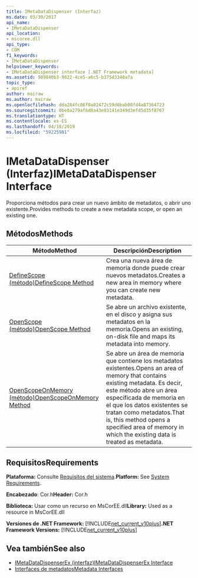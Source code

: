 ```yaml
---
title: IMetaDataDispenser (Interfaz)
ms.date: 03/30/2017
api_name:
- IMetaDataDispenser
api_location:
- mscoree.dll
api_type:
- COM
f1_keywords:
- IMetaDataDispenser
helpviewer_keywords:
- IMetaDataDispenser interface [.NET Framework metadata]
ms.assetid: 989840b3-9822-4ce5-a6c5-b375d3340a7a
topic_type:
- apiref
author: mairaw
ms.author: mairaw
ms.openlocfilehash: dda284fc86f0a82472c59d6bab08fd4a87364723
ms.sourcegitcommit: 0be8a279af6d8a43e03141e349d3efd5d35f8767
ms.translationtype: HT
ms.contentlocale: es-ES
ms.lasthandoff: 04/18/2019
ms.locfileid: "59225981"
---
```

# <a name="imetadatadispenser-interface"></a><span data-ttu-id="988c5-102">IMetaDataDispenser (Interfaz)</span><span class="sxs-lookup"><span data-stu-id="988c5-102">IMetaDataDispenser Interface</span></span>
<span data-ttu-id="988c5-103">Proporciona métodos para crear un nuevo ámbito de metadatos, o abrir uno existente.</span><span class="sxs-lookup"><span data-stu-id="988c5-103">Provides methods to create a new metadata scope, or open an existing one.</span></span>  
  
## <a name="methods"></a><span data-ttu-id="988c5-104">Métodos</span><span class="sxs-lookup"><span data-stu-id="988c5-104">Methods</span></span>  
  
|<span data-ttu-id="988c5-105">Método</span><span class="sxs-lookup"><span data-stu-id="988c5-105">Method</span></span>|<span data-ttu-id="988c5-106">Descripción</span><span class="sxs-lookup"><span data-stu-id="988c5-106">Description</span></span>|  
|------------|-----------------|  
|[<span data-ttu-id="988c5-107">DefineScope (método)</span><span class="sxs-lookup"><span data-stu-id="988c5-107">DefineScope Method</span></span>](../../../../docs/framework/unmanaged-api/metadata/imetadatadispenser-definescope-method.md)|<span data-ttu-id="988c5-108">Crea una nueva área de memoria donde puede crear nuevos metadatos.</span><span class="sxs-lookup"><span data-stu-id="988c5-108">Creates a new area in memory where you can create new metadata.</span></span>|  
|[<span data-ttu-id="988c5-109">OpenScope (método)</span><span class="sxs-lookup"><span data-stu-id="988c5-109">OpenScope Method</span></span>](../../../../docs/framework/unmanaged-api/metadata/imetadatadispenser-openscope-method.md)|<span data-ttu-id="988c5-110">Se abre un archivo existente, en el disco y asigna sus metadatos en la memoria.</span><span class="sxs-lookup"><span data-stu-id="988c5-110">Opens an existing, on-disk file and maps its metadata into memory.</span></span>|  
|[<span data-ttu-id="988c5-111">OpenScopeOnMemory (método)</span><span class="sxs-lookup"><span data-stu-id="988c5-111">OpenScopeOnMemory Method</span></span>](../../../../docs/framework/unmanaged-api/metadata/imetadatadispenser-openscopeonmemory-method.md)|<span data-ttu-id="988c5-112">Se abre un área de memoria que contiene los metadatos existentes.</span><span class="sxs-lookup"><span data-stu-id="988c5-112">Opens an area of memory that contains existing metadata.</span></span> <span data-ttu-id="988c5-113">Es decir, este método abre un área especificada de memoria en el que los datos existentes se tratan como metadatos.</span><span class="sxs-lookup"><span data-stu-id="988c5-113">That is, this method opens a specified area of memory in which the existing data is treated as metadata.</span></span>|  
  
## <a name="requirements"></a><span data-ttu-id="988c5-114">Requisitos</span><span class="sxs-lookup"><span data-stu-id="988c5-114">Requirements</span></span>  
 <span data-ttu-id="988c5-115">**Plataforma:** Consulte [Requisitos del sistema](../../../../docs/framework/get-started/system-requirements.md).</span><span class="sxs-lookup"><span data-stu-id="988c5-115">**Platform:** See [System Requirements](../../../../docs/framework/get-started/system-requirements.md).</span></span>  
  
 <span data-ttu-id="988c5-116">**Encabezado**: Cor.h</span><span class="sxs-lookup"><span data-stu-id="988c5-116">**Header:** Cor.h</span></span>  
  
 <span data-ttu-id="988c5-117">**Biblioteca:** Usar como un recurso en MsCorEE.dll</span><span class="sxs-lookup"><span data-stu-id="988c5-117">**Library:** Used as a resource in MsCorEE.dll</span></span>  
  
 <span data-ttu-id="988c5-118">**Versiones de .NET Framework:** [!INCLUDE[net_current_v10plus](../../../../includes/net-current-v10plus-md.md)]</span><span class="sxs-lookup"><span data-stu-id="988c5-118">**.NET Framework Versions:** [!INCLUDE[net_current_v10plus](../../../../includes/net-current-v10plus-md.md)]</span></span>  
  
## <a name="see-also"></a><span data-ttu-id="988c5-119">Vea también</span><span class="sxs-lookup"><span data-stu-id="988c5-119">See also</span></span>

- [<span data-ttu-id="988c5-120">IMetaDataDispenserEx (interfaz)</span><span class="sxs-lookup"><span data-stu-id="988c5-120">IMetaDataDispenserEx Interface</span></span>](../../../../docs/framework/unmanaged-api/metadata/imetadatadispenserex-interface.md)
- [<span data-ttu-id="988c5-121">Interfaces de metadatos</span><span class="sxs-lookup"><span data-stu-id="988c5-121">Metadata Interfaces</span></span>](../../../../docs/framework/unmanaged-api/metadata/metadata-interfaces.md)
